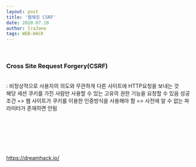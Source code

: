 ```yaml
---
layout: post
title: '웹해킹 CSRF'
date: 2020.07.18
author: IraJane
tags: WEB-HACK
---
```

<br>
<h3>Cross Site Request Forgery(CSRF)</h3><br>
  : 비정상적으로 사용자의 의도와 무관하게 다른 사이트에 HTTP요청을 보내는 것 <br>
  해당 세션 쿠키를 가진 사람만 사용할 수 있는 고유의 권한 기능을 요청할 수 있음
  성공 조건 
    => 웹 사이트가 쿠키를 이용한 인증방식을 사용해야 함
    => 사전에 알 수 없는 파라미터가 존재하면 안됨







<br><br><br><br><br><br>
https://dreamhack.io/
